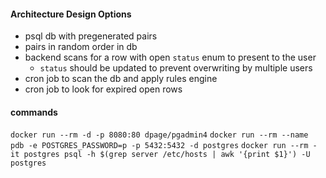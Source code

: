 #### Architecture Design Options
- psql db with pregenerated pairs
- pairs in random order in db
- backend scans for a row with open `status` enum to present to the user
  - `status` should be updated to prevent overwriting by multiple users
- cron job to scan the db and apply rules engine
- cron job to look for expired open rows
#### commands
`docker run --rm -d -p 8080:80 dpage/pgadmin4`
`docker run --rm --name pdb -e POSTGRES_PASSWORD=p -p 5432:5432 -d postgres`
`docker run --rm -it postgres psql -h $(grep server /etc/hosts | awk '{print $1}') -U postgres`
